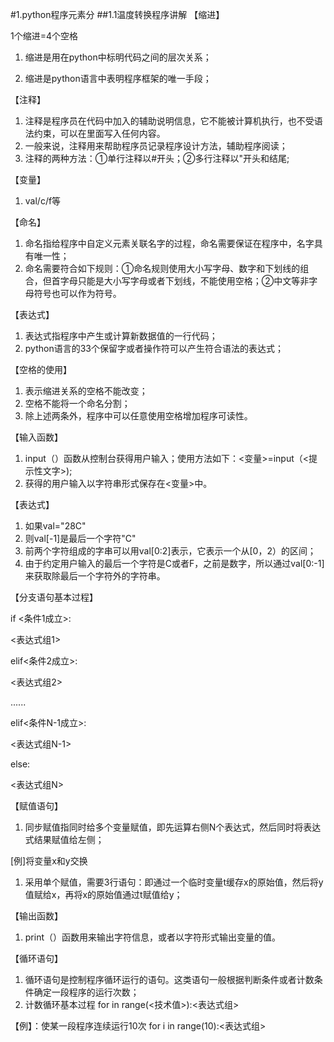 #1.python程序元素分
##1.1温度转换程序讲解
【缩进】

1个缩进=4个空格



1. 缩进是用在python中标明代码之间的层次关系；

1.  缩进是python语言中表明程序框架的唯一手段；

【注释】



1. 注释是程序员在代码中加入的辅助说明信息，它不能被计算机执行，也不受语法约束，可以在里面写入任何内容。
2. 一般来说，注释用来帮助程序员记录程序设计方法，辅助程序阅读；
3. 注释的两种方法：①单行注释以#开头；②多行注释以"开头和结尾;


【变量】

1. val/c/f等

【命名】

1. 命名指给程序中自定义元素关联名字的过程，命名需要保证在程序中，名字具有唯一性；
2. 命名需要符合如下规则：①命名规则使用大小写字母、数字和下划线的组合，但首字母只能是大小写字母或者下划线，不能使用空格；②中文等非字母符号也可以作为符号。

【表达式】

1. 表达式指程序中产生或计算新数据值的一行代码；
2. python语言的33个保留字或者操作符可以产生符合语法的表达式；

【空格的使用】

1. 表示缩进关系的空格不能改变；
2. 空格不能将一个命名分割；
3. 除上述两条外，程序中可以任意使用空格增加程序可读性。

【输入函数】

1. input（）函数从控制台获得用户输入；使用方法如下：<变量>=input（<提示性文字>);
2. 获得的用户输入以字符串形式保存在<变量>中。

【表达式】

1. 如果val="28C"
2. 则val[-1]是最后一个字符"C"
3. 前两个字符组成的字串可以用val[0:2]表示，它表示一个从[0，2）的区间；
4. 由于约定用户输入的最后一个字符是C或者F，之前是数字，所以通过val[0:-1]来获取除最后一个字符外的字符串。

【分支语句基本过程】

if <条件1成立>:

  <表达式组1>

elif<条件2成立>:
 
  <表达式组2>

......

elif<条件N-1成立>:
    
   <表达式组N-1>

else:

   <表达式组N>

【赋值语句】

1. 同步赋值指同时给多个变量赋值，即先运算右侧N个表达式，然后同时将表达式结果赋值给左侧；
 
[例]将变量x和y交换
1. 采用单个赋值，需要3行语句：即通过一个临时变量t缓存x的原始值，然后将y值赋给x，再将x的原始值通过t赋值给y；

【输出函数】

1. print（）函数用来输出字符信息，或者以字符形式输出变量的值。


【循环语句】

1. 循环语句是控制程序循环运行的语句。这类语句一般根据判断条件或者计数条件确定一段程序的运行次数；
2. 计数循环基本过程
for in range(<技术值>):<表达式组>

【例】：使某一段程序连续运行10次
for i in range(10):<表达式组>





